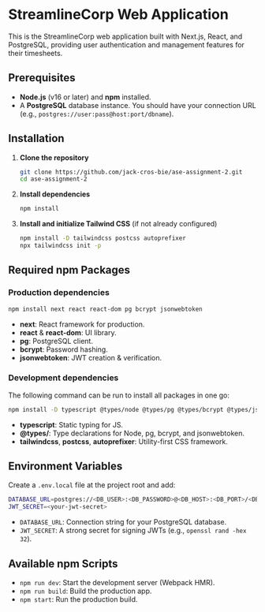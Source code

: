 # StreamlineCorp Web Application

This is the StreamlineCorp web application built with Next.js, React, and PostgreSQL, providing user authentication and management features for their timesheets.

## Prerequisites

- **Node.js** (v16 or later) and **npm** installed.
- A **PostgreSQL** database instance. You should have your connection URL (e.g., `postgres://user:pass@host:port/dbname`).

## Installation

1. **Clone the repository**

   ```bash
   git clone https://github.com/jack-cros-bie/ase-assignment-2.git
   cd ase-assignment-2
   ```

2. **Install dependencies**

   ```bash
   npm install
   ```

3. **Install and initialize Tailwind CSS** (if not already configured)

   ```bash
   npm install -D tailwindcss postcss autoprefixer
   npx tailwindcss init -p
   ```

## Required npm Packages

### Production dependencies

```bash
npm install next react react-dom pg bcrypt jsonwebtoken
```

- **next**: React framework for production.
- **react** & **react-dom**: UI library.
- **pg**: PostgreSQL client.
- **bcrypt**: Password hashing.
- **jsonwebtoken**: JWT creation & verification.

### Development dependencies
The following command can be run to install all packages in one go:
```bash
npm install -D typescript @types/node @types/pg @types/bcrypt @types/jsonwebtoken tailwindcss postcss autoprefixer swr next-themes
```

- **typescript**: Static typing for JS.
- **@types/**: Type declarations for Node, pg, bcrypt, and jsonwebtoken.
- **tailwindcss**, **postcss**, **autoprefixer**: Utility-first CSS framework.

## Environment Variables

Create a `.env.local` file at the project root and add:

```bash
DATABASE_URL=postgres://<DB_USER>:<DB_PASSWORD>@<DB_HOST>:<DB_PORT>/<DB_NAME>
JWT_SECRET=<your-jwt-secret>
```

- `DATABASE_URL`: Connection string for your PostgreSQL database.
- `JWT_SECRET`: A strong secret for signing JWTs (e.g., `openssl rand -hex 32`).

## Available npm Scripts

- `npm run dev`: Start the development server (Webpack HMR).
- `npm run build`: Build the production app.
- `npm start`: Run the production build.

